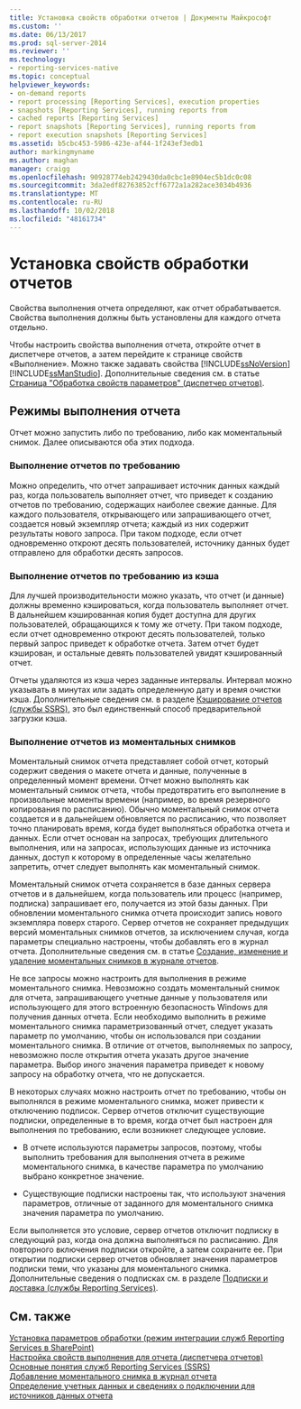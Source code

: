 ```yaml
---
title: Установка свойств обработки отчетов | Документы Майкрософт
ms.custom: ''
ms.date: 06/13/2017
ms.prod: sql-server-2014
ms.reviewer: ''
ms.technology:
- reporting-services-native
ms.topic: conceptual
helpviewer_keywords:
- on-demand reports
- report processing [Reporting Services], execution properties
- snapshots [Reporting Services], running reports from
- cached reports [Reporting Services]
- report snapshots [Reporting Services], running reports from
- report execution snapshots [Reporting Services]
ms.assetid: b5cbc453-5986-423e-af44-1f243ef3edb1
author: markingmyname
ms.author: maghan
manager: craigg
ms.openlocfilehash: 90928774eb2429430da0cbc1e8904ec5b1dc0c08
ms.sourcegitcommit: 3da2edf82763852cff6772a1a282ace3034b4936
ms.translationtype: MT
ms.contentlocale: ru-RU
ms.lasthandoff: 10/02/2018
ms.locfileid: "48161734"
---
```

# <a name="set-report-processing-properties"></a>Установка свойств обработки отчетов
  Свойства выполнения отчета определяют, как отчет обрабатывается. Свойства выполнения должны быть установлены для каждого отчета отдельно.  
  
 Чтобы настроить свойства выполнения отчета, откройте отчет в диспетчере отчетов, а затем перейдите к странице свойств «Выполнение». Можно также задавать свойства [!INCLUDE[ssNoVersion](../../includes/ssnoversion-md.md)] [!INCLUDE[ssManStudio](../../includes/ssmanstudio-md.md)]. Дополнительные сведения см. в статье [Страница "Обработка свойств параметров" (диспетчер отчетов)](../processing-options-properties-page-report-manager.md).  
  
## <a name="report-execution-modes"></a>Режимы выполнения отчета  
 Отчет можно запустить либо по требованию, либо как моментальный снимок. Далее описываются оба этих подхода.  
  
### <a name="running-reports-on-demand"></a>Выполнение отчетов по требованию  
 Можно определить, что отчет запрашивает источник данных каждый раз, когда пользователь выполняет отчет, что приведет к созданию отчетов по требованию, содержащих наиболее свежие данные. Для каждого пользователя, открывающего или запрашивающего отчет, создается новый экземпляр отчета; каждый из них содержит результаты нового запроса. При таком подходе, если отчет одновременно откроют десять пользователей, источнику данных будет отправлено для обработки десять запросов.  
  
### <a name="running-reports-on-demand-from-cache"></a>Выполнение отчетов по требованию из кэша  
 Для лучшей производительности можно указать, что отчет (и данные) должны временно кэшироваться, когда пользователь выполняет отчет. В дальнейшем кэшированная копия будет доступна для других пользователей, обращающихся к тому же отчету. При таком подходе, если отчет одновременно откроют десять пользователей, только первый запрос приведет к обработке отчета. Затем отчет будет кэширован, и остальные девять пользователей увидят кэшированный отчет.  
  
 Отчеты удаляются из кэша через заданные интервалы. Интервал можно указывать в минутах или задать определенную дату и время очистки кэша. Дополнительные сведения см. в разделе [Кэширование отчетов (службы SSRS)](caching-reports-ssrs.md), это был единственный способ предварительной загрузки кэша.  
  
### <a name="running-reports-from-snapshots"></a>Выполнение отчетов из моментальных снимков  
 Моментальный снимок отчета представляет собой отчет, который содержит сведения о макете отчета и данные, полученные в определенный момент времени. Отчет можно выполнять как моментальный снимок отчета, чтобы предотвратить его выполнение в произвольные моменты времени (например, во время резервного копирования по расписанию). Обычно моментальный снимок отчета создается и в дальнейшем обновляется по расписанию, что позволяет точно планировать время, когда будет выполняться обработка отчета и данных. Если отчет основан на запросах, требующих длительного выполнения, или на запросах, использующих данные из источника данных, доступ к которому в определенные часы желательно запретить, отчет следует выполнять как моментальный снимок.  
  
 Моментальный снимок отчета сохраняется в базе данных сервера отчетов и в дальнейшем, когда пользователь или процесс (например, подписка) запрашивает его, получается из этой базы данных. При обновлении моментального снимка отчета происходит запись нового экземпляра поверх старого. Сервер отчетов не сохраняет предыдущих версий моментальных снимков отчетов, за исключением случая, когда параметры специально настроены, чтобы добавлять его в журнал отчета. Дополнительные сведения см. в статье [Создание, изменение и удаление моментальных снимков в журнале отчетов](create-modify-and-delete-snapshots-in-report-history.md).  
  
 Не все запросы можно настроить для выполнения в режиме моментального снимка. Невозможно создать моментальный снимок для отчета, запрашивающего учетные данные у пользователя или использующего для этого встроенную безопасность Windows для получения данных отчета. Если необходимо выполнить в режиме моментального снимка параметризованный отчет, следует указать параметр по умолчанию, чтобы он использовался при создании моментального снимка. В отличие от отчетов, выполняемых по запросу, невозможно после открытия отчета указать другое значение параметра. Выбор иного значения параметра приведет к новому запросу на обработку отчета, что не допускается.  
  
 В некоторых случаях можно настроить отчет по требованию, чтобы он выполнялся в режиме моментального снимка, может привести к отключению подписок. Сервер отчетов отключит существующие подписки, определенные в то время, когда отчет был настроен для выполнения по требованию, если возникнет следующее условие.  
  
-   В отчете используются параметры запросов, поэтому, чтобы выполнить требования для выполнения отчета в режиме моментального снимка, в качестве параметра по умолчанию выбрано конкретное значение.  
  
-   Существующие подписки настроены так, что используют значения параметров, отличные от заданного для моментального снимка значения параметра по умолчанию.  
  
 Если выполняется это условие, сервер отчетов отключит подписку в следующий раз, когда она должна выполняться по расписанию. Для повторного включения подписки откройте, а затем сохраните ее. При открытии подписки сервер отчетов обновляет значения параметров подписки теми, что указаны для моментального снимка. Дополнительные сведения о подписках см. в разделе [Подписки и доставка (службы Reporting Services)](../subscriptions/subscriptions-and-delivery-reporting-services.md).  
  
## <a name="see-also"></a>См. также  
 [Установка параметров обработки &#40;режим интеграции служб Reporting Services в SharePoint&#41;](../set-processing-options-reporting-services-in-sharepoint-integrated-mode.md)   
 [Настройка свойств выполнения для отчета &#40;диспетчера отчетов&#41;](../reports/configure-execution-properties-for-a-report-report-manager.md)   
 [Основные понятия служб Reporting Services (SSRS)](../reporting-services-concepts-ssrs.md)   
 [Добавление моментального снимка в журнал отчета](add-a-snapshot-to-report-history-report-manager.md)   
 [Определение учетных данных и сведениях о подключении для источников данных отчета](../report-data/specify-credential-and-connection-information-for-report-data-sources.md)  
  
  
